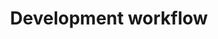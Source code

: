 ---
# Insert this YAML header (including the opening and closing ---) at the beginning of the document and fill it out accordingly

# We use this key to indicate the last reviewed date [manual entry, use YYYY-MM-DD]
# Uncomment and populate the next line accordingly
#date: YYYY-MM-DD

# We use this key to indicate the last modified date [automatic entry]
date-modified: last-modified

# Do not modify
lang: en
language: 
  title-block-published: "Last reviewed"
  title-block-modified: "Last modified"

# Title of the document [manual entry]
# Uncomment and populate the next line accordingly
title: Development workflow

# Brief overview of the document (will be used in listings) [manual entry]
# Uncomment and populate the next line and uncomment "hide-description: true".
#description: Short description of the document
#hide-description: true

# Authors of the document, will not be parsed [manual entry]
# Uncomment and populate the next lines accordingly
#author_1: Name Surname
#author_2:

# Maintainers of the document, will not be parsed [manual entry]
# Uncomment and populate the next lines accordingly
#maintainer_1: Name Surname
#maintainer_2:

# To whom reach out regarding the document, will not be parsed [manual entry]
# Uncomment and populate the next line accordingly
#corresponding: Name Surname

# Meaningful keywords, newline separated [manual entry]
# Uncomment and populate the next line and list accordingly
#categories: 
# - 
# - 

---